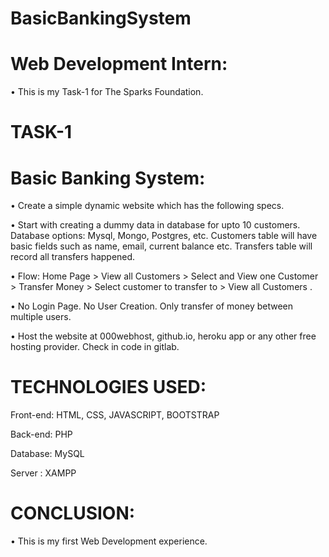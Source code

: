 # BasicBankingSystem
# Web Development Intern:
•	This is my Task-1 for The Sparks Foundation.
# TASK-1
# Basic Banking System:
• Create a simple dynamic website which has the following specs.

• Start with creating a dummy data in database for upto 10 customers. Database options: Mysql, Mongo, Postgres, etc. Customers table will have basic fields such as name,             email, current balance etc. Transfers table will record all transfers happened.

• Flow: Home Page > View all Customers > Select and View one Customer > Transfer Money > Select customer to transfer to > View all Customers .

• No Login Page. No User Creation. Only transfer of money between multiple users.

• Host the website at 000webhost, github.io, heroku app or any other free hosting provider. Check in code in gitlab.

# TECHNOLOGIES USED:
Front-end: HTML, CSS, JAVASCRIPT, BOOTSTRAP

Back-end: PHP

Database: MySQL

Server : XAMPP

# CONCLUSION:
•	This is my first Web Development experience.
